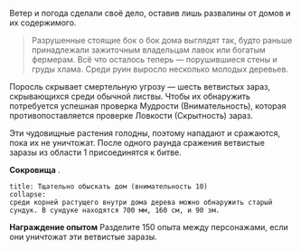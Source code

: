 Ветер и погода сделали своё дело, оставив лишь развалины от домов и их содержимого. 

> Разрушенные стоящие бок о бок дома выглядят так, будто раньше принадлежали зажиточным владельцам лавок или богатым фермерам. Всё что осталось теперь — порушившиеся стены и груды хлама. Среди руин выросло несколько молодых деревьев. 

Поросль скрывает смертельную угрозу — шесть ветвистых зараз, скрывающихся среди обычной листвы. Чтобы их обнаружить потребуется успешная проверка Мудрости (Внимательность), которая противопоставляется проверке Ловкости (Скрытность) зараз. 

Эти чудовищные растения голодны, поэтому нападают и сражаются, пока их не уничтожат. После одного раунда сражения ветвистые заразы из области 1 присоединятся к битве. 

**Сокровища** . 

``` ad-note
title: Тщательно обыскать дом (внимательность 10)
collapse:
среди корней растущего внутри дома дерева можно обнаружить старый сундук. В сундуке находятся 700 мм, 160 см, и 90 зм. 
```

**Награждение опытом** Разделите 150 опыта между персонажами, если они уничтожат эти ветвистые заразы.